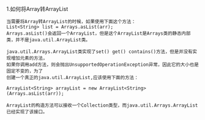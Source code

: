 1.如何将Array转ArrayList
    
    当需要将Array转ArrayList的时候，如果使用下面这个方法：
    List<String> list = Arrays.asList(arr);
    Arrays.asList()会返回一个ArrayList，但是这个ArrayList是Arrays类的静态内部类，并不是java.util.ArrayList类。
    
    java.util.Arrays.ArrayList类实现了set() get() contains()方法，但是并没有实现增加元素的方法，
    如果你调用add方法，则会抛出UnsupportedOperationException异常，因此它的大小也是固定不变的，为了
    创建一个真正的java.util.ArrayList,应该使用下面的方法：
    
    ArrayList<String> arrayList = new ArrayList<String>(Arrays.asList(arr));
    
    ArrayList的构造方法可以接收一个Collection类型，而java.util.Arrays.ArrayList已经实现了该接口。
    
    
    
    
    
    
    
    
    
    